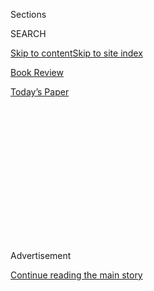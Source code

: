 <div id="app">

<div>

<div>

<div>

<div class="NYTAppHideMasthead css-1q2w90k e1suatyy0">

<div class="section css-ui9rw0 e1suatyy2">

<div class="css-eph4ug er09x8g0">

<div class="css-6n7j50">

</div>

<span class="css-1dv1kvn">Sections</span>

<div class="css-10488qs">

<span class="css-1dv1kvn">SEARCH</span>

</div>

[Skip to content](#site-content)[Skip to site index](#site-index)

</div>

<div id="masthead-section-label" class="css-1wr3we4 eaxe0e00">

[Book
Review](https://www.nytimes3xbfgragh.onion/section/books/review)

</div>

<div class="css-10698na e1huz5gh0">

</div>

</div>

<div id="masthead-bar-one" class="section hasLinks css-15hmgas e1csuq9d3">

<div class="css-uqyvli e1csuq9d0">

</div>

<div class="css-1uqjmks e1csuq9d1">

</div>

<div class="css-9e9ivx">

[](https://myaccount.nytimes3xbfgragh.onion/auth/login?response_type=cookie&client_id=vi)

</div>

<div class="css-1bvtpon e1csuq9d2">

[Today’s
Paper](https://www.nytimes3xbfgragh.onion/section/todayspaper)

</div>

</div>

</div>

</div>

<div data-aria-hidden="false">

<div id="site-content" data-role="main">

<div>

<div class="css-1aor85t" style="opacity:0.000000001;z-index:-1;visibility:hidden">

<div class="css-1hqnpie">

<div class="css-epjblv">

<span class="css-17xtcya">[Book
Review](/section/books/review)</span><span class="css-x15j1o">|</span><span class="css-fwqvlz">A
Tale of Twinned
Cities</span>

</div>

<div class="css-k008qs">

<div class="css-1iwv8en">

<span class="css-18z7m18"></span>

<div>

</div>

</div>

<span class="css-1n6z4y">https://nyti.ms/2ZTVDgu</span>

<div class="css-1705lsu">

<div class="css-4xjgmj">

<div class="css-4skfbu" data-role="toolbar" data-aria-label="Social Media Share buttons, Save button, and Comments Panel with current comment count" data-testid="share-tools">

  - 
  - 
  - 
  - 
    
    <div class="css-6n7j50">
    
    </div>

  - 

</div>

</div>

</div>

</div>

</div>

</div>

<div id="NYT_TOP_BANNER_REGION" class="css-13pd83m">

</div>

<div id="top-wrapper" class="css-1sy8kpn">

<div id="top-slug" class="css-l9onyx">

Advertisement

</div>

[Continue reading the main
story](#after-top)

<div class="ad top-wrapper" style="text-align:center;height:100%;display:block;min-height:250px">

<div id="top" class="place-ad" data-position="top" data-size-key="top">

</div>

</div>

<div id="after-top">

</div>

</div>

<div id="sponsor-wrapper" class="css-1hyfx7x">

<div id="sponsor-slug" class="css-19vbshk">

Supported by

</div>

[Continue reading the main
story](#after-sponsor)

<div id="sponsor" class="ad sponsor-wrapper" style="text-align:center;height:100%;display:block">

</div>

<div id="after-sponsor">

</div>

</div>

[Children’s
Books](/column/childrens-books "Children’s Books")

<div class="css-1vkm6nb ehdk2mb0">

# A Tale of Twinned Cities

</div>

<div class="css-79elbk" data-testid="photoviewer-wrapper">

<div class="css-z3e15g" data-testid="photoviewer-wrapper-hidden">

</div>

<div class="css-1a48zt4 ehw59r15" data-testid="photoviewer-children">

![](https://static01.graylady3jvrrxbe.onion/images/2020/06/07/books/review/07-BKS-HANDY_KIDS/07-BKS-HANDY_KIDS-articleLarge.jpg?quality=75&auto=webp&disable=upscale)

</div>

</div>

<div class="css-170u9t6">

<div class="css-u7fh8e">

<div class="css-79elbk">

Buy Book<span data-aria-hidden="true">
    ▾</span>

  - [Amazon](https://www.amazon.com/gp/search?index=books&tag=NYTBSREV-20&field-keywords=Thieves+of+Weirdwood+William+Shivering)
  - [Apple
    Books](https://du-gae-books-dot-nyt-du-prd.appspot.com/buy?title=Thieves+of+Weirdwood&author=William+Shivering)
  - [Barnes and
    Noble](https://www.anrdoezrs.net/click-7990613-11819508?url=https%3A%2F%2Fwww.barnesandnoble.com%2Fw%2F%3Fean%3D9781250302885)
  - [Books-A-Million](https://www.anrdoezrs.net/click-7990613-35140?url=https%3A%2F%2Fwww.booksamillion.com%2Fp%2FThieves%2Bof%2BWeirdwood%2FWilliam%2BShivering%2F9781250302885)
  - [Bookshop](https://bookshop.org/a/3546/9781250302885)
  - [Indiebound](https://www.indiebound.org/book/9781250302885?aff=NYT)

</div>

When you purchase an independently reviewed book through our site, we
earn an affiliate commission.

</div>

</div>

<div class="css-xt80pu e12qa4dv0">

<div class="css-18e8msd">

<div class="css-vp77d3 epjyd6m0">

<div class="css-1baulvz">

By <span class="css-1baulvz last-byline" itemprop="name">Bruce
Handy</span>

</div>

</div>

  - May 30,
    2020

  - 
    
    <div class="css-4xjgmj">
    
    <div class="css-d8bdto" data-role="toolbar" data-aria-label="Social Media Share buttons, Save button, and Comments Panel with current comment count" data-testid="share-tools">
    
      - 
      - 
      - 
      - 
        
        <div class="css-6n7j50">
        
        </div>
    
      - 
    
    </div>
    
    </div>

</div>

</div>

<div class="section meteredContent css-1r7ky0e" name="articleBody" itemprop="articleBody">

<div class="css-1fanzo5 StoryBodyCompanionColumn">

<div class="css-53u6y8">

The most important thing to know about William Shivering’s **THIEVES OF
WEIRDWOOD (Holt, 338 pp., $16.99; ages 8 to 12)** is that it will
delight and satiate those besotted with Harry Potter, Percy Jackson,
Artemis Fowl, Miss Peregrine, the Spiderwicks. It boasts a familiar but
enticing list of ingredients — an orphaned hero, plucky sidekicks,
shape-shifting monsters, hidden worlds, magical peacekeepers, foul
deeds, fateful destinies — whisked into a story that is fast-paced,
funny and sometimes surprising. It comes to a satisfying conclusion,
though with just enough loose ends, and an appended cliffhanger, to
propel readers forward to the next installment, since being the first
book in a series is arguably the single most essential part of the
recipe, like sugar in a cookie.

The second most important thing to know about “Thieves of Weirdwood” is
that it is a prequel to “[The Incredible Tales of Weirdwood
Manor](https://weirdwood.com/the-app/).” The latter is not a book but a
story app, which amounts to something like an audiobook illustrated with
simple animations and tricked out with puzzles and other interactive
features. “The Incredible Tales of Weirdwood Manor” has also spawned a
forthcoming animated TV series.

The third most important thing to know about “Thieves of Weirdwood” is
that the word “portcullis” appears 13 times. “Gated entryway” or
“forbidding medieval latticework fortification” might have served, but
the author insists on repeat usage of a fancy architectural term that
even this reader, older than the target audience and familiar with
several other fancy architectural terms, had to look up. Which is a good
thing, because any evidence of genuine authorial voice is welcome in
these waters.

That eccentric human touch belongs to Christian McKay Heidicker, whose
previous books include “Scary Stories for Young Foxes” (a Newbery Honor
winner last year) and “Attack of the 50-Foot Wallflower.”

</div>

</div>

<div class="css-1fanzo5 StoryBodyCompanionColumn">

<div class="css-53u6y8">

For this book, Heidicker is writing under the nom de plume William
Shivering, but he continues to display the impressive world-building
skills that made his previous work so spookily memorable.

Here the world is Kingsport, a grim bustling city — a little bit
Dickens, a little bit Bruegel — where 12-year-old Wally Cooper picks
locks and pockets as a junior member of the Black Feathers gang. His not
totally trustworthy partner in crime and adventure is Arthur Benton, a
would-be swashbuckler obsessed with the gentleman thief hero of his
favorite book. They’re basically good boys, of course, with good, secret
reasons for their thieving.

The time seems to be the late 19th century, as electric light is novel,
but the city is also haunted by a “pox” out of the Dark Ages. (An
unexpected resonance there.) Heidicker does a vivid job of guiding us
through Kingsport’s jostling streets and squares into the dark, foul
tavern where the Black Feathers are headquartered.

But his real triumph is Mirror Kingsport, a kind of Mad magazine
reflection of the original where the buildings, streets and inhabitants
are literally shaped by its citizens’ hopes and fears. Normal Kingsport
is separated from Mirror Kingsport by the Veil, which also separates the
wider Real world from the wider Fae world — but watch out for Rifts.

It all makes some sort of sense in context, as does this chunk of
expository dialogue: “‘Wait, wait, wait.’ Arthur held his head as if it
was about to explode. ‘Let me get this straight. My favorite author
*doesn’t* exist because he was actually a pen name. … Except he kind of
*does* exist, but he lives in the Mirror City. And now he’s used a
dragon-bone Quill to write monsters into the streets of Kingsport in
order to kill the woman who created him?’”

</div>

</div>

<div class="css-1fanzo5 StoryBodyCompanionColumn">

<div class="css-53u6y8">

Mirrors within mirrors\! The act of writing is indeed central to this
tale, and I only wish Heidicker had had more luxury to indulge his own
literary gifts, to spend more time exploring his twinned cities and
letting his characters marinate. But the requisite breathtaking pace,
maybe too many subplots and a series of cataclysmic airborne battles,
rendered in a frenzy of action and shouting, take precedence over mood,
tension and psychology — and a debt to the Marvel Cinematic Universe
seems greater than even the tribute owed to J. K. Rowling.

</div>

</div>

</div>

<div>

</div>

<div>

</div>

<div>

</div>

<div>

<div id="bottom-wrapper" class="css-1ede5it">

<div id="bottom-slug" class="css-l9onyx">

Advertisement

</div>

[Continue reading the main
story](#after-bottom)

<div id="bottom" class="ad bottom-wrapper" style="text-align:center;height:100%;display:block;min-height:90px">

</div>

<div id="after-bottom">

</div>

</div>

</div>

</div>

</div>

## Site Index

<div>

</div>

## Site Information Navigation

  - [© <span>2020</span> <span>The New York Times
    Company</span>](https://help.nytimes3xbfgragh.onion/hc/en-us/articles/115014792127-Copyright-notice)

<!-- end list -->

  - [NYTCo](https://www.nytco.com/)
  - [Contact
    Us](https://help.nytimes3xbfgragh.onion/hc/en-us/articles/115015385887-Contact-Us)
  - [Work with us](https://www.nytco.com/careers/)
  - [Advertise](https://nytmediakit.com/)
  - [T Brand Studio](http://www.tbrandstudio.com/)
  - [Your Ad
    Choices](https://www.nytimes3xbfgragh.onion/privacy/cookie-policy#how-do-i-manage-trackers)
  - [Privacy](https://www.nytimes3xbfgragh.onion/privacy)
  - [Terms of
    Service](https://help.nytimes3xbfgragh.onion/hc/en-us/articles/115014893428-Terms-of-service)
  - [Terms of
    Sale](https://help.nytimes3xbfgragh.onion/hc/en-us/articles/115014893968-Terms-of-sale)
  - [Site
    Map](https://spiderbites.nytimes3xbfgragh.onion)
  - [Help](https://help.nytimes3xbfgragh.onion/hc/en-us)
  - [Subscriptions](https://www.nytimes3xbfgragh.onion/subscription?campaignId=37WXW)

</div>

</div>

</div>

</div>
